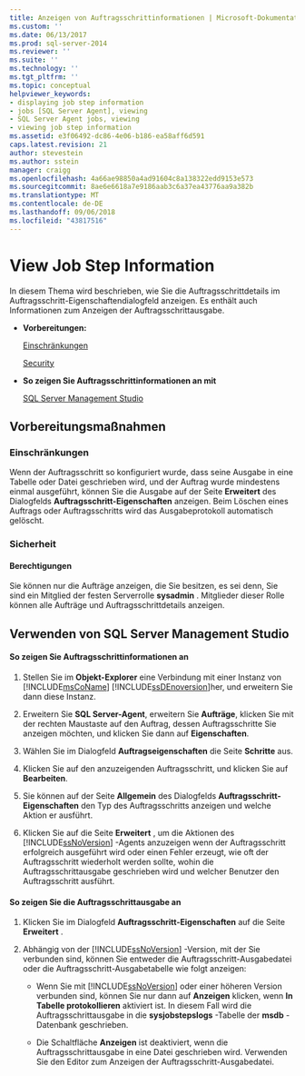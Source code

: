 ```yaml
---
title: Anzeigen von Auftragsschrittinformationen | Microsoft-Dokumentation
ms.custom: ''
ms.date: 06/13/2017
ms.prod: sql-server-2014
ms.reviewer: ''
ms.suite: ''
ms.technology: ''
ms.tgt_pltfrm: ''
ms.topic: conceptual
helpviewer_keywords:
- displaying job step information
- jobs [SQL Server Agent], viewing
- SQL Server Agent jobs, viewing
- viewing job step information
ms.assetid: e3f06492-dc86-4e06-b186-ea58aff6d591
caps.latest.revision: 21
author: stevestein
ms.author: sstein
manager: craigg
ms.openlocfilehash: 4a66ae98850a4ad91604c8a138322edd9153e573
ms.sourcegitcommit: 8ae6e6618a7e9186aab3c6a37ea43776aa9a382b
ms.translationtype: MT
ms.contentlocale: de-DE
ms.lasthandoff: 09/06/2018
ms.locfileid: "43817516"
---
```

# <a name="view-job-step-information"></a>View Job Step Information
  In diesem Thema wird beschrieben, wie Sie die Auftragsschrittdetails im Auftragsschritt-Eigenschaftendialogfeld anzeigen. Es enthält auch Informationen zum Anzeigen der Auftragsschrittausgabe.  
  
-   **Vorbereitungen:**  
  
     [Einschränkungen](#Restrictions)  
  
     [Security](#Security)  
  
-   **So zeigen Sie Auftragsschrittinformationen an mit**  
  
     [SQL Server Management Studio](#SSMS)  
  
##  <a name="BeforeYouBegin"></a> Vorbereitungsmaßnahmen  
  
###  <a name="Restrictions"></a> Einschränkungen  
 Wenn der Auftragsschritt so konfiguriert wurde, dass seine Ausgabe in eine Tabelle oder Datei geschrieben wird, und der Auftrag wurde mindestens einmal ausgeführt, können Sie die Ausgabe auf der Seite **Erweitert** des Dialogfelds **Auftragsschritt-Eigenschaften** anzeigen. Beim Löschen eines Auftrags oder Auftragsschritts wird das Ausgabeprotokoll automatisch gelöscht.  
  
###  <a name="Security"></a> Sicherheit  
  
####  <a name="Permissions"></a> Berechtigungen  
 Sie können nur die Aufträge anzeigen, die Sie besitzen, es sei denn, Sie sind ein Mitglied der festen Serverrolle **sysadmin** . Mitglieder dieser Rolle können alle Aufträge und Auftragsschrittdetails anzeigen.  
  
##  <a name="SSMS"></a> Verwenden von SQL Server Management Studio  
  
#### <a name="to-view-job-step-information"></a>So zeigen Sie Auftragsschrittinformationen an  
  
1.  Stellen Sie im **Objekt-Explorer** eine Verbindung mit einer Instanz von [!INCLUDE[msCoName](../../includes/msconame-md.md)] [!INCLUDE[ssDEnoversion](../../includes/ssdenoversion-md.md)]her, und erweitern Sie dann diese Instanz.  
  
2.  Erweitern Sie **SQL Server-Agent**, erweitern Sie **Aufträge**, klicken Sie mit der rechten Maustaste auf den Auftrag, dessen Auftragsschritte Sie anzeigen möchten, und klicken Sie dann auf **Eigenschaften**.  
  
3.  Wählen Sie im Dialogfeld **Auftragseigenschaften** die Seite **Schritte** aus.  
  
4.  Klicken Sie auf den anzuzeigenden Auftragsschritt, und klicken Sie auf **Bearbeiten**.  
  
5.  Sie können auf der Seite **Allgemein** des Dialogfelds **Auftragsschritt-Eigenschaften** den Typ des Auftragsschritts anzeigen und welche Aktion er ausführt.  
  
6.  Klicken Sie auf die Seite **Erweitert** , um die Aktionen des [!INCLUDE[ssNoVersion](../../includes/ssnoversion-md.md)] -Agents anzuzeigen wenn der Auftragsschritt erfolgreich ausgeführt wird oder einen Fehler erzeugt, wie oft der Auftragsschritt wiederholt werden sollte, wohin die Auftragsschrittausgabe geschrieben wird und welcher Benutzer den Auftragsschritt ausführt.  
  
#### <a name="to-view-job-step-output"></a>So zeigen Sie die Auftragsschrittausgabe an  
  
1.  Klicken Sie im Dialogfeld **Auftragsschritt-Eigenschaften** auf die Seite **Erweitert** .  
  
2.  Abhängig von der [!INCLUDE[ssNoVersion](../../includes/ssnoversion-md.md)] -Version, mit der Sie verbunden sind, können Sie entweder die Auftragsschritt-Ausgabedatei oder die Auftragsschritt-Ausgabetabelle wie folgt anzeigen:  
  
    -   Wenn Sie mit [!INCLUDE[ssNoVersion](../../includes/ssnoversion-md.md)] oder einer höheren Version verbunden sind, können Sie nur dann auf **Anzeigen** klicken, wenn **In Tabelle protokollieren** aktiviert ist. In diesem Fall wird die Auftragsschrittausgabe in die **sysjobstepslogs** -Tabelle der **msdb** -Datenbank geschrieben.  
  
    -   Die Schaltfläche **Anzeigen** ist deaktiviert, wenn die Auftragsschrittausgabe in eine Datei geschrieben wird. Verwenden Sie den Editor zum Anzeigen der Auftragsschritt-Ausgabedatei.  
  
  
